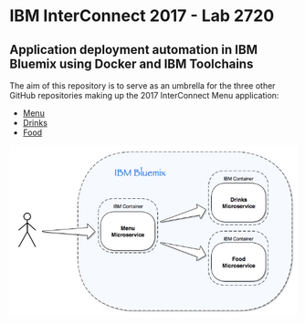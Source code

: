 # IBM InterConnect 2017 - Lab 2720

## Application deployment automation in IBM Bluemix using Docker and IBM Toolchains

The aim of this repository is to serve as an umbrella for the three other GitHub repositories making up the 2017 InterConnect Menu application:

- [Menu](https://github.com/jesusmah/interconnect-menu)
- [Drinks](https://github.com/jesusmah/interconnect-drinks)
- [Food](https://github.com/jesusmah/interconnect-food)

![Appliication Architecture](static/images/arch.jpg?raw=true)
